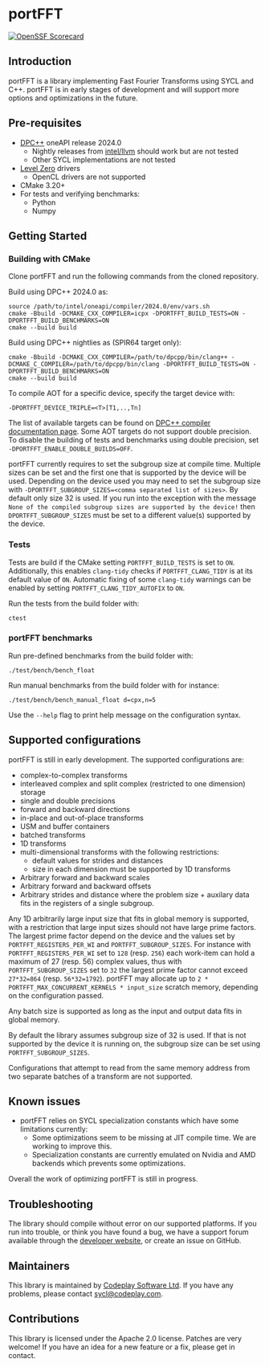 # portFFT

[![OpenSSF Scorecard](https://api.scorecard.dev/projects/github.com/codeplaysoftware/portFFT/badge)](https://scorecard.dev/viewer/?uri=github.com/codeplaysoftware/portFFT)

## Introduction

portFFT is a library implementing Fast Fourier Transforms using SYCL and C++.
portFFT is in early stages of development and will support more options and optimizations in the future.

## Pre-requisites

* [DPC++] oneAPI release 2024.0
  * Nightly releases from [intel/llvm] should work but are not tested
  * Other SYCL implementations are not tested
* [Level Zero] drivers
  * OpenCL drivers are not supported
* CMake 3.20+
* For tests and verifying benchmarks:
  * Python
  * Numpy

## Getting Started

### Building with CMake

Clone portFFT and run the following commands from the cloned repository.

Build using DPC++ 2024.0 as:

```shell
source /path/to/intel/oneapi/compiler/2024.0/env/vars.sh
cmake -Bbuild -DCMAKE_CXX_COMPILER=icpx -DPORTFFT_BUILD_TESTS=ON -DPORTFFT_BUILD_BENCHMARKS=ON
cmake --build build
```

Build using DPC++ nightlies as (SPIR64 target only):

```shell
cmake -Bbuild -DCMAKE_CXX_COMPILER=/path/to/dpcpp/bin/clang++ -DCMAKE_C_COMPILER=/path/to/dpcpp/bin/clang -DPORTFFT_BUILD_TESTS=ON -DPORTFFT_BUILD_BENCHMARKS=ON
cmake --build build
```

To compile AOT for a specific device, specify the target device with:

```shell
-DPORTFFT_DEVICE_TRIPLE=<T>[T1,..,Tn]
```

The list of available targets can be found on [DPC++ compiler documentation page].
Some AOT targets do not support double precision.
To disable the building of tests and benchmarks using double precision, set `-DPORTFFT_ENABLE_DOUBLE_BUILDS=OFF`.

portFFT currently requires to set the subgroup size at compile time. Multiple sizes can be set and the first one that is supported by the device will be used. Depending on the device used you may need to set the subgroup size with `-DPORTFFT_SUBGROUP_SIZES=<comma separated list of sizes>`. By default only size 32 is used.
If you run into the exception with the message `None of the compiled subgroup sizes are supported by the device!` then `DPORTFFT_SUBGROUP_SIZES` must be set to a different value(s) supported by the device.

### Tests

Tests are build if the CMake setting `PORTFFT_BUILD_TESTS` is set to `ON`.
Additionally, this enables `clang-tidy` checks if `PORTFFT_CLANG_TIDY` is at its default value of `ON`.
Automatic fixing of some `clang-tidy` warnings can be enabled by setting `PORTFFT_CLANG_TIDY_AUTOFIX` to `ON`.

Run the tests from the build folder with:

```shell
ctest
```

### portFFT benchmarks

Run pre-defined benchmarks from the build folder with:

```shell
./test/bench/bench_float
```

Run manual benchmarks from the build folder with for instance:

```shell
./test/bench/bench_manual_float d=cpx,n=5
```

Use the `--help` flag to print help message on the configuration syntax.

## Supported configurations

portFFT is still in early development. The supported configurations are:

* complex-to-complex transforms
* interleaved complex and split complex (restricted to one dimension) storage
* single and double precisions
* forward and backward directions
* in-place and out-of-place transforms
* USM and buffer containers
* batched transforms
* 1D transforms
* multi-dimensional transforms with the following restrictions:
  * default values for strides and distances
  * size in each dimension must be supported by 1D transforms
* Arbitrary forward and backward scales
* Arbitrary forward and backward offsets
* Arbitrary strides and distance where the problem size + auxilary data fits in the registers of a single subgroup.

Any 1D arbitrarily large input size that fits in global memory is supported, with a restriction that large input sizes should not have large prime factors.
The largest prime factor depend on the device and the values set by `PORTFFT_REGISTERS_PER_WI` and `PORTFFT_SUBGROUP_SIZES`.
For instance with `PORTFFT_REGISTERS_PER_WI` set to `128` (resp. `256`) each work-item can hold a maximum of 27 (resp. 56) complex values, thus with `PORTFFT_SUBGROUP_SIZES` set to `32` the largest prime factor cannot exceed `27*32=864` (resp. `56*32=1792`).
portFFT may allocate up to `2 * PORTFFT_MAX_CONCURRENT_KERNELS * input_size` scratch memory, depending on the configuration passed.

Any batch size is supported as long as the input and output data fits in global memory.

By default the library assumes subgroup size of 32 is used. If that is not supported by the device it is running on, the subgroup size can be set using `PORTFFT_SUBGROUP_SIZES`.

Configurations that attempt to read from the same memory address from two separate batches of a transform are not supported.

## Known issues

* portFFT relies on SYCL specialization constants which have some limitations currently:
  * Some optimizations seem to be missing at JIT compile time. We are working to improve this.
  * Specialization constants are currently emulated on Nvidia and AMD backends which prevents some optimizations.

Overall the work of optimizing portFFT is still in progress.

## Troubleshooting

The library should compile without error on our supported platforms.
If you run into trouble, or think you have found a bug, we have a support
forum available through the [developer website], or create an issue on GitHub.

## Maintainers

This library is maintained by [Codeplay Software Ltd].
If you have any problems, please contact sycl@codeplay.com.

## Contributions

This library is licensed under the Apache 2.0 license. Patches are very
welcome! If you have an idea for a new feature or a fix, please get in
contact.

[DPC++]: https://www.intel.com/content/www/us/en/develop/documentation/oneapi-dpcpp-cpp-compiler-dev-guide-and-reference/top.html
[intel/llvm]: https://github.com/intel/llvm/releases
[Level Zero]: https://www.intel.com/content/www/us/en/docs/dpcpp-cpp-compiler/developer-guide-reference/2025-0/intel-oneapi-level-zero-switch.html
[developer website]: https://developer.codeplay.com
[Codeplay Software Ltd]: https://www.codeplay.com
[DPC++ compiler documentation page]: https://intel.github.io/llvm-docs/UsersManual.html
